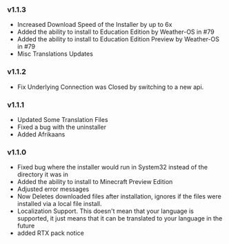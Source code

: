 ### v1.1.3
- Increased Download Speed of the Installer by up to 6x
- Added the ability to install to Education Edition by Weather-OS in #79
- Added the ability to install to Education Edition Preview by Weather-OS in #79
- Misc Translations Updates
### v1.1.2
- Fix Underlying Connection was Closed by switching to a new api.
### v1.1.1
- Updated Some Translation Files
- Fixed a bug with the uninstaller
- Added Afrikaans
### v1.1.0
- Fixed bug where the installer would run in System32 instead of the directory it was in
- Added the ability to install to Minecraft Preview Edition
- Adjusted error messages
- Now Deletes downloaded files after installation, ignores if the files were installed via a local file install.
- Localization Support. This doesn't mean that your language is supported, it just means that it can be translated to your language in the future
- added RTX pack notice